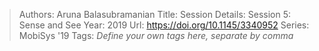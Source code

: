 > Authors: Aruna Balasubramanian
> Title: Session Details: Session 5: Sense and See
> Year: 2019
> Url: https://doi.org/10.1145/3340952
> Series: MobiSys '19
> Tags: *Define your own tags here, separate by comma*